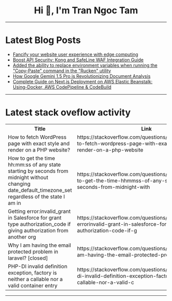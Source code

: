 <h1 align="center">Hi 👋, I'm Tran Ngoc Tam</h1>

---

# Latest Blog Posts 
<!-- BLOG-POST-LIST:START -->
- [Fancify your website user experience with edge computing](https://dev.to/glitch/fancify-your-website-user-experience-with-edge-computing-29hk)
- [Boost API Security: Kong and SafeLine WAF Integration Guide](https://dev.to/lulu_liu_c90f973e2f954d7f/boost-api-security-kong-and-safeline-waf-integration-guide-40o9)
- [Added the ability to replace environment variables when running the &quot;Copy-Paste&quot; command in the &quot;Rucken&quot; utility](https://dev.to/endykaufman/added-the-ability-to-replace-environment-variables-when-running-the-copy-paste-command-in-the-rucken-utility-2mcj)
- [How Google Gemini 1.5 Pro is Revolutionizing Document Analysis](https://dev.to/hakeem/how-google-gemini-15-pro-is-revolutionizing-document-analysis-p72)
- [Complete Guide on Next.js Deployment on AWS Elastic Beanstalk: Using-Docker, AWS CodePipeline &amp; CodeBuild](https://dev.to/thecodexakash/complete-guide-on-nextjs-deployment-on-aws-elastic-beanstalk-using-docker-aws-codepipeline-codebuild-8g9)
<!-- BLOG-POST-LIST:END -->

---

# Latest stack oveflow activity
<table>
  <tr><th>Title</th><th>Link</th></tr>
  <!-- STACKOVERFLOW:START --><tr><td>How to fetch WordPress page with exact style and render on a PHP website?</td><td>https://stackoverflow.com/questions/78977483/how-to-fetch-wordpress-page-with-exact-style-and-render-on-a-php-website</td></tr><tr><td>How to get the time hh:mm:ss of any state starting by seconds from midnight without changing date_default_timezone_set regardless of the state I am in</td><td>https://stackoverflow.com/questions/78977255/how-to-get-the-time-hhmmss-of-any-state-starting-by-seconds-from-midnight-with</td></tr><tr><td>Getting error:invalid_grant in Salesforce for grant type authorization_code if giving authorization from another org</td><td>https://stackoverflow.com/questions/78977250/getting-errorinvalid-grant-in-salesforce-for-grant-type-authorization-code-if-g</td></tr><tr><td>Why I am having the email protected problem in laravel? [closed]</td><td>https://stackoverflow.com/questions/78976753/why-i-am-having-the-email-protected-problem-in-laravel</td></tr><tr><td>PHP-DI invalid definition exception, factory is neither a callable nor a valid container entry</td><td>https://stackoverflow.com/questions/78976683/php-di-invalid-definition-exception-factory-is-neither-a-callable-nor-a-valid-c</td></tr><!-- STACKOVERFLOW:END -->
</table>

---


